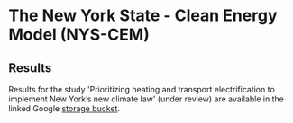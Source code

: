 # The New York State - Clean Energy Model (NYS-CEM)


## Results

Results for the study 'Prioritizing heating and transport electrification to implement New York’s new climate law' (under review) are available in the linked Google [storage bucket](https://console.cloud.google.com/storage/browser/nys-cem_data_and_results?project=nys-cem&authuser=1&supportedpurview=project). 
